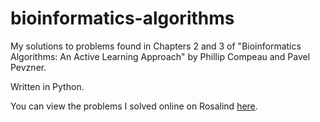 # bioinformatics-algorithms
My solutions to problems found in Chapters 2 and 3 of "Bioinformatics Algorithms: An Active Learning Approach" by Phillip Compeau and Pavel Pevzner.

Written in Python.

You can view the problems I solved online on Rosalind [here](https://rosalind.info/problems/list-view/?location=bioinformatics-textbook-track).
